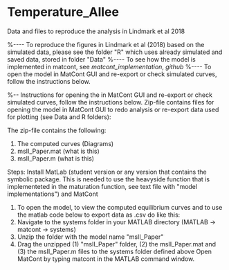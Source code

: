 # Temperature_Allee
Data and files to reproduce the analysis in Lindmark et al 2018

%---- To reproduce the figures in Lindmark et al (2018) based on the simulated data, please see the folder "R" which uses already simulated and saved data, stored in folder "Data"
%---- To see how the model is implemented in matcont, see *matcont_implementation*, *github*
%---- To open the model in MatCont GUI and re-export or check simulated curves, follow the instructions below.

%-- Instructions for opening the in MatCont GUI and re-export or check simulated curves, follow the instructions below.
Zip-file contains files for opening the model in MatCont GUI to redo analysis or re-export data used for plotting (see Data and R folders):

The zip-file contains the following:
1) The computed curves (Diagrams)
2) msII_Paper.mat (what is this)
3) msII_Paper.m (what is this)

Steps:
Install MatLab (student version or any version that contains the symbolic package. This is needed to use the heavyside function that is implementeted in the maturation function, see text file with "model implementations") and MatCont

1. To open the model, to view the computed equilibrium curves and to use the matlab code below to export data as .csv do like this: 
2. Navigate to the systems folder in your MATLAB directory (MATLAB -> matcont -> systems) 
3. Unzip the folder with the model name "msII_Paper"
4. Drag the unzipped (1) "msII_Paper" folder, (2) the msII_Paper.mat and (3) the msII_Paper.m files to the systems folder defined above
Open MatCont by typing matcont in the MATLAB command window.
